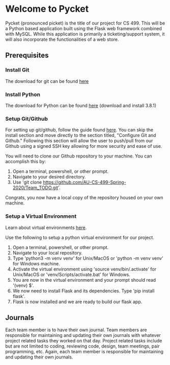 # Welcome to Pycket
Pycket (pronounced picket) is the title of our project for CS 499. This will be a Python based application built using the Flask web framework combined with MySQL. While this application is primarily a ticketing/support system, it will also incorporate the functionalities of a web store. 

## Prerequisites
### Install Git
The download for git can be found [here](https://git-scm.com/downloads)

### Install Python
The download for Python can be found [here](https://www.python.org/downloads/) (download and install 3.8.1)

### Setup Git/Github
For setting up git/github, follow the guide found [here](https://www.theodinproject.com/courses/web-development-101/lessons/setting-up-git). You can skip the install section and move directly to the section titled, "Configure Git and Github." Following this section will allow the user to push/pull from our Github using a signed SSH key allowing for more security and ease of use.

You will need to clone our Github repository to your machine. You can accomplish this by:
1. Open a terminal, powershell, or other prompt.
2. Navigate to your desired directory.
3. Use 'git clone https://github.com/AU-CS-499-Spring-2020/Team_TODO.git'.

Congrats, you now have a local copy of the repository housed on your own machine.

### Setup a Virtual Environment
Learn about virtual environments [here](https://realpython.com/python-virtual-environments-a-primer/).

Use the following to setup a python virtual environment for our project.
1. Open a terminal, powershell, or other prompt.
2. Navigate to your local repository.
3. Type 'python3 -m venv venv' for Unix/MacOS or 'python -m venv venv' for Windows machine.
4. Activate the virtual environment using 'source venv/bin/.activate' for Unix/MacOS or 'venv/Scripts/activate.bat' for Windows.
5. You are now in the virtual environment and your prompt should read '(venv) $'.
6. We now need to install Flask and its dependencies. Type 'pip install flask'.
7. Flask is now installed and we are ready to build our flask app.

## Journals
Each team member is to have their own journal. Team members are responsible for maintaining and updating their own journals with whatever project related tasks they worked on that day. Project related tasks include but are not limited to coding, reviewing code, design, team meetings, pair programming, etc. Again, each team member is responsible for maintaining and updating their own journals. 